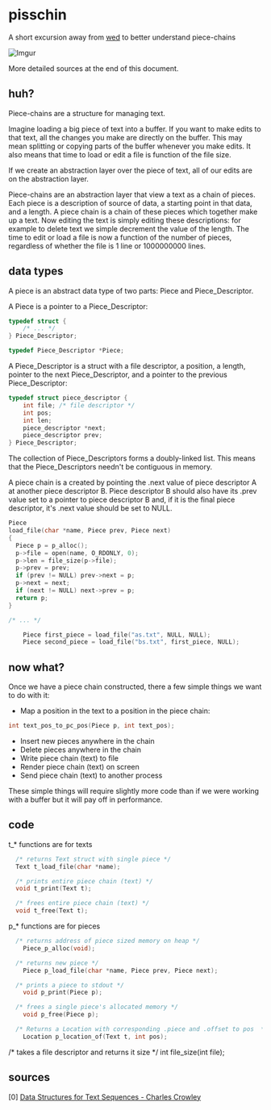# pisschin
A short excursion away from [wed](https://github.com/FilWisher/pisschin/tree/master) to better understand piece-chains

![Imgur](http://i.imgur.com/yn6univ.png)

More detailed sources at the end of this document.

## huh?
Piece-chains are a structure for managing text. 

Imagine loading a big piece of text into a buffer. If you want to make edits to that text, all the changes you make are directly on the buffer. This may mean splitting or copying parts of the buffer whenever you make edits. It also means that time to load or edit a file is function of the file size.

If we create an abstraction layer over the piece of text, all of our edits are on the abstraction layer. 

Piece-chains are an abstraction layer that view a text as a chain of pieces. Each piece is a description of source of data, a starting point in that data, and a length. A piece chain is a chain of these pieces which together make up a text. Now editing the text is simply editing these descriptions: for example to delete text we simple decrement the value of the length. The time to edit or load a file is now a function of the number of pieces, regardless of whether the file is 1 line or 1000000000 lines.

## data types
A piece is an abstract data type of two parts: Piece and Piece\_Descriptor.

A Piece is a pointer to a Piece\_Descriptor:

```c
typedef struct {
	/* ... */
} Piece_Descriptor;

typedef Piece_Descriptor *Piece;
```

A Piece_Descriptor is a struct with a file descriptor, a position, a length, pointer to the next Piece_Descriptor, and a pointer to the previous Piece_Descriptor:

```c
typedef struct piece_descriptor {
	int file; /* file descriptor */
	int pos;
	int len;
	piece_descriptor *next;
	piece_descriptor prev;
} Piece_Descriptor;
```

The collection of Piece\_Descriptors forms a doubly-linked list. This means that the Piece\_Descriptors needn't be contiguous in memory. 


A piece chain is a created by pointing the .next value of piece descriptor A at another piece descriptor B. Piece descriptor B should also have its .prev value set to a pointer to piece descriptor B and, if it is the final piece descriptor, it's .next value should be set to NULL.

```c
Piece
load_file(char *name, Piece prev, Piece next)
{
  Piece p = p_alloc();
  p->file = open(name, O_RDONLY, 0);
  p->len = file_size(p->file);
  p->prev = prev;
  if (prev != NULL) prev->next = p;
  p->next = next;
  if (next != NULL) next->prev = p;
  return p;
}

/* ... */

	Piece first_piece = load_file("as.txt", NULL, NULL);
	Piece second_piece = load_file("bs.txt", first_piece, NULL);
```

## now what?
Once we have a piece chain constructed, there a few simple things we want to do with it:
- Map a position in the text to a position in the piece chain:
```c
int text_pos_to_pc_pos(Piece p, int text_pos);
```
- Insert new pieces anywhere in the chain
- Delete pieces anywhere in the chain
- Write piece chain (text) to file
- Render piece chain (text) on screen
- Send piece chain (text) to another process

These simple things will require slightly more code than if we were working with a buffer but it will pay off in performance. 

## code
t\_\* functions are for texts
```c
  /* returns Text struct with single piece */
  Text t_load_file(char *name);
```
```c
  /* prints entire piece chain (text) */
  void t_print(Text t);
```
```c
  /* frees entire piece chain (text) */
  void t_free(Text t);
```

p\_\* functions are for pieces
```c
  /* returns address of piece sized memory on heap */
	Piece_p_alloc(void);
```
```c
  /* returns new piece */
	Piece p_load_file(char *name, Piece prev, Piece next);
```
```c
  /* prints a piece to stdout */
	void p_print(Piece p);
```
```c
  /* frees a single piece's allocated memory */
	void p_free(Piece p);
```
```c
  /* Returns a Location with corresponding .piece and .offset to pos  */
	Location p_location_of(Text t, int pos);
```

/* takes a file descriptor and returns it size  */
int file_size(int file);
## sources
[0] [Data Structures for Text Sequences - Charles Crowley](https://www.cs.unm.edu/~crowley/papers/sds.pdf)
